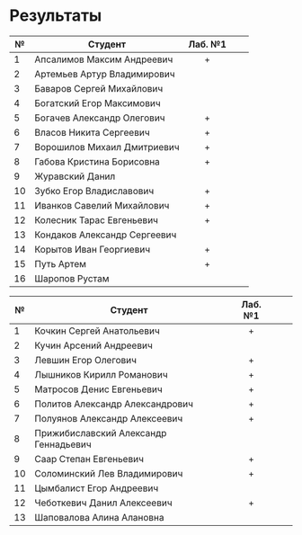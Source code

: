 # Результаты

| №   | Студент                      | Лаб. №1 |     |     |
| --- | ---------------------------- | :-----: | --- | --- |
| 1   | Апсалимов Максим Андреевич   |    +    |     |     |
| 2   | Артемьев Артур Владимирович  |         |     |     |
| 3   | Баваров Сергей Михайлович    |         |     |     |
| 4   | Богатский Егор Максимович    |         |     |     |
| 5   | Богачев Александр Олегович   |    +    |     |     |
| 6   | Власов Никита Сергеевич      |    +    |     |     |
| 7   | Ворошилов Михаил Дмитриевич  |    +    |     |     |
| 8   | Габова Кристина Борисовна    |    +    |     |     |
| 9   | Журавский Данил              |         |     |     |
| 10  | Зубко Егор Владиславович     |    +    |     |     |
| 11  | Иванков Савелий Михайлович   |    +    |     |     |
| 12  | Колесник Тарас Евгеньевич    |    +    |     |     |
| 13  | Кондаков Александр Сергеевич |         |     |     |
| 14  | Корытов Иван Георгиевич      |    +    |     |     |
| 15  | Путь Артем                   |    +    |     |     |
| 16  | Шаропов Рустам               |         |     |     |

| №   | Студент                               | Лаб. №1 |     |     |
| --- | ------------------------------------- | :-----: | --- | --- |
| 1   | Кочкин Сергей Анатольевич             |    +    |     |     |
| 2   | Кучин Арсений Андреевич               |         |     |     |
| 3   | Левшин Егор Олегович                  |    +    |     |     |
| 4   | Лышников Кирилл Романович             |    +    |     |     |
| 5   | Матросов Денис Евгеньевич             |    +    |     |     |
| 6   | Политов Александр Александрович       |    +    |     |     |
| 7   | Полуянов Александр Алексеевич         |    +    |     |     |
| 8   | Прижибиславский Александр Геннадьевич |         |     |     |
| 9   | Саар Степан Евгеньевич                |    +    |     |     |
| 10  | Соломинский Лев Владимирович          |    +    |     |     |
| 11  | Цымбалист Егор Андреевич              |         |     |     |
| 12  | Чеботкевич Данил Алексеевич           |    +    |     |     |
| 13  | Шаповалова Алина Алановна             |         |     |     |
